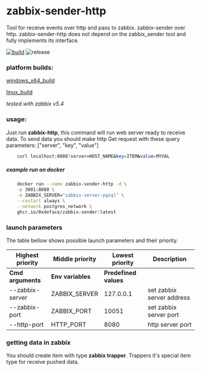 # zabbix-sender-http
Tool for receive events over http and pass to zabbix. zabbix-sender over http.
zabbix-sender-http does not depend on the zabbix_sender tool and fully implements its interface.

[![build](https://github.com/0xdeface/zabbix-sender-http/actions/workflows/build.yml/badge.svg?branch=master)](https://github.com/0xdeface/zabbix-sender-http/actions/workflows/build.yml)
![release](https://img.shields.io/github/v/release/0xdeface/zabbix-sender-http.svg)


### platform builds: 
[windows_x64_build](dist/zabbix-http.exe)

[linux_build](dist/zabbix-http)


_tested with zabbix v5.4_

### usage:
Just run **zabbix-http**, this command will run web server ready to receive data. 
To send data you should make http Get request with these query parameters: ["server", "key", "value"] 
```bash
    curl localhost:8080?server=HOST_NAME&key=ITEM&value=MYVAL
```
##### example run on docker
```bash
    docker run --name zabbix-sender-http -d \
    -p 3001:8080 \
    -e ZABBIX_SERVER="zabbix-server-pgsql" \
    --restart always \
    --network postgres_network \
    ghcr.io/0xdeface/zabbix-sender:latest
```

### launch parameters

The table bellow shows possible launch parameters and their priority. 

| Highest priority         | Middle priority     | Lowest priority       | Description               | 
|--------------------------|---------------------|-----------------------|---------------------------|
| **Cmd arguments**        | **Env variables**   | **Predefined values** |                       |   
| --zabbix-server          | ZABBIX_SERVER       | 127.0.0.1             | set zabbix server address |   
| --zabbix-port            | ZABBIX_PORT         | 10051                 | set zabbix server port    |   
| --http-port              | HTTP_PORT           | 8080                  | http server port          |   

### getting data in zabbix
You should create item with type **zabbix trapper**. Trappers it's special item type for receive pushed data.

